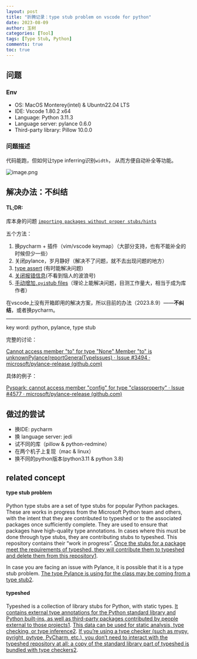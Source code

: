 ```yaml
---
layout: post
title: "折腾记录：type stub problem on vscode for python"
date: 2023-08-09
author: 玉树
categories: [Tool]
tags: [Type Stub, Python]
comments: true
toc: true
---
```


## 问题

### Env

- OS: MacOS Monterey(intel) & Ubuntn22.04 LTS
- IDE: Vscode 1.80.2 x64
- Language: Python 3.11.3
- Language server: pylance 0.6.0
- Third-party library: Pillow 10.0.0

### 问题描述

代码能跑，但如何让type inferring识别`width`， 从而方便自动补全等功能。

![image.png](https://s2.loli.net/2024/02/25/QUxiXsEzWHlGL3b.png)

## 解决办法：不纠结

#### TL;DR:

库本身的问题 [`importing packages without proper stubs/hints`](https://github.com/microsoft/pylance-release/issues/3494#issuecomment-1522044553)

五个方法：

1. 换pycharm + 插件（vim/vscode keymap）（大部分支持，也有不能补全的时候但少一些）
2. 关闭pylance，岁月静好（解决不了问题，就不去出现问题的地方）
3. [type assert](https://github.com/microsoft/pylance-release/issues/3494#issuecomment-1654716138) (有时能解决问题)
4. [关闭报错信息](https://github.com/microsoft/pylance-release/issues/3494#issuecomment-1396630855)(不看到恼人的波浪号)
5. [手动增加](https://github.com/microsoft/python-type-stubs#our-use-of-type-stubs)[`.pyi`](https://github.com/microsoft/python-type-stubs#our-use-of-type-stubs)[stub files](https://github.com/microsoft/python-type-stubs#our-use-of-type-stubs)（理论上能解决问题，目测工作量大，相当于成为库作者）

在vscode上没有开箱即用的解决方案，所以目前的办法（2023.8.9）——**不纠结**，或者换pycharm。

------

key word: python, pylance, type stub

完整的讨论：

[Cannot access member "to" for type "None" Member "to" is unknownPylance(reportGeneralTypeIssues) · Issue #3494 · microsoft/pylance-release (github.com)](https://github.com/microsoft/pylance-release/issues/3494)

具体的例子：

[Pyspark: cannot access member "config" for type "classproperty" · Issue #4577 · microsoft/pylance-release (github.com)](https://github.com/microsoft/pylance-release/issues/4577)

## 做过的尝试

- 换IDE: pycharm
- 换 language server: jedi
- 试不同的库（pillow & python-redmine）
- 在两个机子上复现（mac & linux）
- 换不同的python版本(python3.11 & python 3.8)

## related concept

#### type stub problem

Python type stubs are a set of type stubs for popular Python packages. These are works in progress from the Microsoft Python team and others, with the intent that they are contributed to typeshed or to the associated packages once sufficiently complete. They are used to ensure that packages have high-quality type annotations. In cases where this must be done through type stubs, they are contributing stubs to typeshed. This repository contains their “work in progress”. [Once the stubs for a package meet the requirements of typeshed, they will contribute them to typeshed and delete them from this repository1](https://github.com/microsoft/python-type-stubs).

In case you are facing an issue with Pylance, it is possible that it is a type stub problem. [The type Pylance is using for the class may be coming from a type stub2](https://github.com/microsoft/pylance-release/issues/3494).

#### typeshed

Typeshed is a collection of library stubs for Python, with static types. [It contains external type annotations for the Python standard library and Python built-ins, as well as third-party packages contributed by people external to those projects1](https://github.com/python/typeshed). [This data can be used for static analysis, type checking, or type inference](about:blank#)[2](https://github.com/python/typeshed/blob/main/README.md). [If you’re using a type checker (such as mypy, pyright, pytype, PyCharm, etc.), you don’t need to interact with the typeshed repository at all: a copy of the standard library part of typeshed is bundled with type checkers](about:blank#)[2](https://github.com/python/typeshed/blob/main/README.md).

